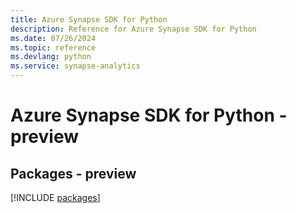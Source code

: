 ```yaml
---
title: Azure Synapse SDK for Python
description: Reference for Azure Synapse SDK for Python
ms.date: 07/26/2024
ms.topic: reference
ms.devlang: python
ms.service: synapse-analytics
---
```

# Azure Synapse SDK for Python - preview
## Packages - preview
[!INCLUDE [packages](synapse-index.md)]